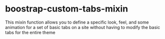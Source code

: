 # boostrap-custom-tabs-mixin
This mixin function allows you to define a specific look, feel, and some animation for a set of basic tabs on a site without having to modify the basic tabs for the entire theme
